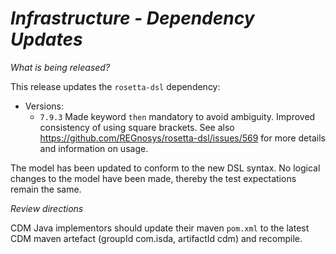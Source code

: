 # *Infrastructure - Dependency Updates*

_What is being released?_

This release updates the `rosetta-dsl` dependency:

- Versions:
    - `7.9.3` Made keyword `then` mandatory to avoid ambiguity. Improved consistency of using
      square brackets. See also https://github.com/REGnosys/rosetta-dsl/issues/569 for more details and information on usage.

The model has been updated to conform to the new DSL syntax. No logical changes to
the model have been made, thereby the test expectations remain the same.

_Review directions_

CDM Java implementors should update their maven `pom.xml` to the latest CDM maven artefact (groupId com.isda, artifactId cdm) and recompile.
